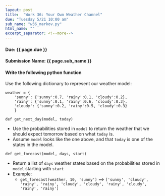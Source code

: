 ```yaml
---
layout: post
title:  "Work 36: Your Own Weather Channel"
due: "Tuesday 5/21 10:00 am"
sub_name: "w36_markov.py"
html_name: ""
excerpt_separator: <!--more-->
---
```


#### Due: {{ page.due }}
#### Submission Name: {{ page.sub_name }}

#### Write the following python function
Use the following dictionary to represent our weather model:
```
weather = {
    'sunny': {'sunny':0.7, 'rainy':0.1, 'cloudy':0.2},
    'rainy': {'sunny':0.1, 'rainy':0.6, 'cloudy':0.3},
    'cloudy': {'sunny':0.2, 'rainy':0.5, 'cloudy':0.3}
    }
```

`def get_next_day(model, today)`
- Use the probabilities stored in `model` to return the weather that we should expect tomorrow based on what `today` is.
- Assume `model` looks like the one above, and that `today` is one of the states in the model.

`def get_forecast(model, days, start)`
- Return a list of `days` weather states based on the probabilities stored in `model` starting with `start`
- Example:
  - `get_forecast(weather, 10, 'sunny')` ==> `['sunny', 'cloudy', 'rainy', 'rainy', 'cloudy', 'cloudy', 'rainy', 'cloudy', 'rainy', 'rainy']`
